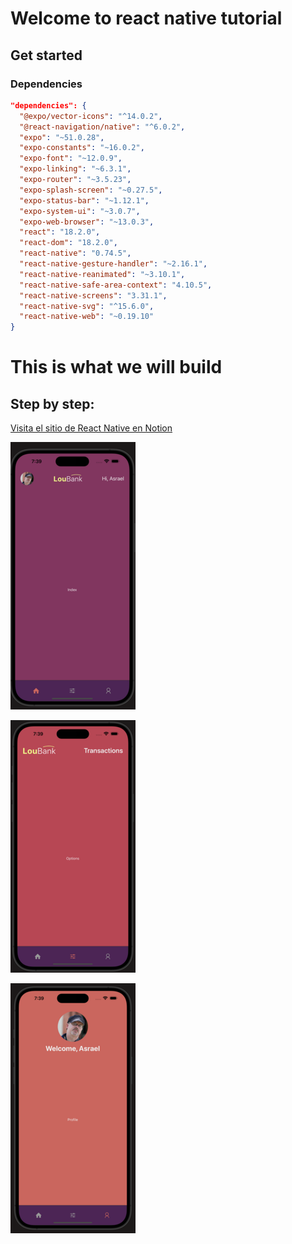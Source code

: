 # Welcome to react native tutorial

## Get started

### Dependencies

```json
"dependencies": {
  "@expo/vector-icons": "^14.0.2",
  "@react-navigation/native": "^6.0.2",
  "expo": "~51.0.28",
  "expo-constants": "~16.0.2",
  "expo-font": "~12.0.9",
  "expo-linking": "~6.3.1",
  "expo-router": "~3.5.23",
  "expo-splash-screen": "~0.27.5",
  "expo-status-bar": "~1.12.1",
  "expo-system-ui": "~3.0.7",
  "expo-web-browser": "~13.0.3",
  "react": "18.2.0",
  "react-dom": "18.2.0",
  "react-native": "0.74.5",
  "react-native-gesture-handler": "~2.16.1",
  "react-native-reanimated": "~3.10.1",
  "react-native-safe-area-context": "4.10.5",
  "react-native-screens": "3.31.1",
  "react-native-svg": "^15.6.0",
  "react-native-web": "~0.19.10"
}
```


# This is what we will build 

## Step by step:

[Visita el sitio de React Native en Notion](https://citrine-croissant-fff.notion.site/React-Native-5a3ee164ecef462eb74604b470657749h)

![](./assets/images/View1.png) 

![](./assets/images/View2.png)

![](./assets/images/View3.png) 